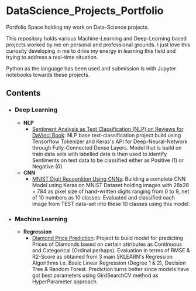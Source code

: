 # DataScience_Projects_Portfolio
Portfolio Space holding my work on Data-Science projects. 

This repository holds various Machine-Learning and Deep-Learning based projects worked by me on personal and professional grounds. I just love this curiosity developing in me to drive my energy in learning this field and trying to address a real-time situation.

Python as the language has been used and submission is with Jupyter notebooks towards these projects.

## Contents

- ### Deep Learning

	- __NLP__
		- [Sentiment Analysis as Text Classification (NLP) on Reviews for DaVinci Book](https://github.com/niveditphoenix/DataScience_Projects_Portfolio/blob/master/Deep%20Learning%20Projects%20Using%20Tensorflow%20%26%20KERAS/Sentiment_Analysis_NLP_DaVinci_TensorflowTokenizer_DNN.ipynb): NLP base text-classification project build using Tensorflow Tokenizer and Keras's API for Deep-Neural-Network through Fully-Connected Dense Layers. Model that is build on train data sets with labelled data is then used to identify Sentiments on test data to be classified either as Positive (1) or Negative (0).
	- __CNN__
		- [MNIST Digit Recognition Using CNNs](https://github.com/niveditphoenix/DataScience_Projects_Portfolio/blob/master/Deep%20Learning%20Projects%20Using%20Tensorflow%20%26%20KERAS/MNIST_Digit_Recognition_CNN_DL.ipynb): Building a complete CNN Model using Keras on MNIST Dataset holding images with 28x28 = 784 as pixel size of hand-written digits ranging from 0 to 9, net of 10 numbers as 10 classes. Evaluated and classified each image from TEST data-set into these 10 classes using this model.

- ### Machine Learning

	- __Regression__
		- [Diamond Price Prediction](https://github.com/niveditphoenix/DataScience_Projects_Portfolio/blob/master/Machine%20Learning%20Projects%20Using%20Scikit-Learn%20(Various%20Statistical%20Methods)/DiamondPrice_Prediction_RegressionAnalysis_ML.ipynb): Project to build model for predicting Prices of Diamonds based on certain attributes as Continuous and Categorical (Ordinal perhaps). Evaluation in terms of RMSE & R2-Score as obtained from 3 main SKLEARN's Regression Algorithms i.e. Basic Linear Regression (Degree 1 & 2), Decision Tree & Random Forest. Prediction turns better since models have got best parameters using GirdSearchCV method as HyperParameter approach.
